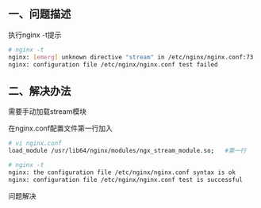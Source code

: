 ## 一、问题描述

执行nginx -t提示

```bash
# nginx -t
nginx: [emerg] unknown directive "stream" in /etc/nginx/nginx.conf:73
nginx: configuration file /etc/nginx/nginx.conf test failed
```





## 二、解决办法

需要手动加载stream模块

在nginx.conf配置文件第一行加入

```bash
# vi nginx.conf
load_module /usr/lib64/nginx/modules/ngx_stream_module.so;   #第一行

# nginx -t
nginx: the configuration file /etc/nginx/nginx.conf syntax is ok
nginx: configuration file /etc/nginx/nginx.conf test is successful
```

问题解决